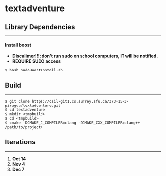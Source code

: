 # textadventure

## Library Dependencies
---
#### Install boost
* **Discalimer!!!: don't run sudo on school computers, IT will be notified.**
* **REQUIRE SUDO access**

```
$ bash sudoBoostInstall.sh
```

## Build
---
```
$ git clone https://csil-git1.cs.surrey.sfu.ca/373-15-3-piragua/textadventure.git
$ cd textadventure
$ mkdir <tmpbuild>
$ cd <tmpbuild>
$ cmake -DCMAKE_C_COMPILER=clang -DCMAKE_CXX_COMPILER=clang++ /path/to/project/
```
## Iterations
---
1. **Oct 14**
2. **Nov 4**
3. **Dec 7**